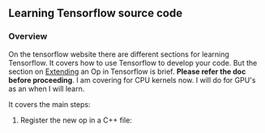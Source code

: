 ## Learning Tensorflow source code

### Overview
On the tensorflow website there are different sections for learning Tensorflow. 
It covers how to use Tensorflow to develop your code. But the section on [Extending](https://www.tensorflow.org/extend/adding_an_op) an Op in Tensorflow is brief. **Please refer the doc before proceeding**. 
I am covering for CPU kernels now. I will do for GPU's as an when I will learn.

It covers the main steps:
1. Register the new op in a C++ file:
